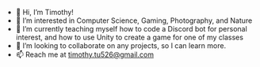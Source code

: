 - 👋 Hi, I’m Timothy!
- 👀 I’m interested in Computer Science, Gaming, Photography, and Nature
- 🌱 I’m currently teaching myself how to code a Discord bot for personal interest, and how to use Unity to create a game for one of my classes
- 💞️ I’m looking to collaborate on any projects, so I can learn more.
- 📫 Reach me at timothy.tu526@gmail.com

<!---
Timmy526/Timmy526 is a ✨ special ✨ repository because its `README.md` (this file) appears on your GitHub profile.
You can click the Preview link to take a look at your changes.
--->
